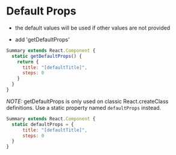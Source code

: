 # Default Props

- the default values will be used if other values are not provided

- add 'getDefaultProps'

```javascript
Summary extends React.Component {
  static getDefaultProps() {
    return {
      title: "[defaultTitle]",
      steps: 0
    }
  }
}
```

*NOTE:* getDefaultProps is only used on classic React.createClass definitions.
Use a static property named `defaultProps` instead.

```javascript
Summary extends React.Component {
  static defaultProps = {
      title: "[defaultTitle]",
      steps: 0
  }
}
```
